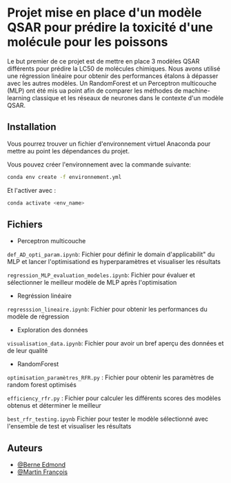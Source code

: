 # Projet mise en place d'un modèle QSAR pour prédire la toxicité d'une molécule pour les poissons
Le but premier de ce projet est de mettre en place 3 modèles QSAR différents pour prédire la LC50 de molécules chimiques. Nous avons utilisé une régression linéaire pour obtenir des performances étalons à dépasser avec les autres modèles. Un RandomForest et un Perceptron multicouche (MLP) ont été mis ua point afin de comparer les méthodes de machine-learning classique et les réseaux de neurones dans le contexte d'un modèle QSAR.


## Installation

Vous pourrez trouver un fichier d'environnement virtuel Anaconda pour mettre au point les dépendances du projet.

Vous pouvez créer l'environnement avec la commande suivante:
```bash
conda env create -f environnement.yml
```

Et l'activer avec :
```bash
conda activate <env_name>
```

## Fichiers
- Perceptron multicouche

`def_AD_opti_param.ipynb`: Fichier pour définir le domain d'applicabilit" du MLP et lancer l'optimisationd es hyperparamètres et visualiser les résultats

`regression_MLP_evaluation_modeles.ipynb`: Fichier pour évaluer et sélectionner le meilleur modèle de MLP après l'optimisation

- Regréssion linéaire

`regresssion_lineaire.ipynb`: Fichier pour obtenir les performances du modèle de régression

- Exploration des données

`visualisation_data.ipynb`: Fichier pour avoir un bref aperçu des données et de leur qualité

- RandomForest

`optimisation_paramètres_RFR.py` : Fichier pour obtenir les paramètres de random forest optimisés

`efficiency_rfr.py` : Fichier pour calculer les différents scores des modèles obtenus et déterminer le meilleur

`best_rfr_testing.ipynb` Fichier pour tester le modèle sélectionné avec l'ensemble de test et visualiser les résultats

## Auteurs
- [@Berne Edmond](https://github.com/Edmondbrn)
- [@Martin François](https://github.com/exovie)



